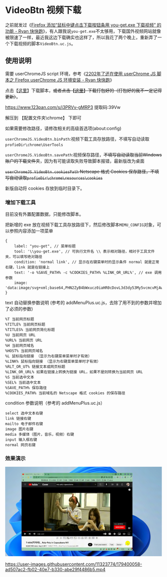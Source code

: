 # VideoBtn 视频下载

之前就发过《[Firefox 添加“鼠标中键点击下载按钮条用 you-get.exe 下载视频” 的功能 - Ryan 快快跑](https://kkp.disk.st/firefox-adds-the-function-of-middle-click-the-download-button-bar-and-download-video-with-yougetexe.html)》，有人跟我说`you-get.exe`不太够用，下载国外视频网站就像被限速了一样，最近我这边下载确实也这样了，所以我花了两个晚上，重新弄了一个下载视频的脚本`VideoBtn.uc.js`。

## 使用说明

需要 userChromeJS script 环境，参考《[2202年了还在使用 userChrome JS 脚本之 Firefox userChrome JS 环境安装 - Ryan 快快跑](https://blog.iplayloli.com/in-2202-it-is-still-installed-in-firefox-userchromejs-environment-using-userchromejs-script.html)》

点击【[这里](VideoBtn.uc.js)】下载脚本，~~或者点击【[这里](VideoBtn.zip)】下载打包好的（打包好的我不一定记得更新）~~。

https://www.123pan.com/s/i3PRVv-gMRP3 提取码:39Vw

解压到 【配置文件夹\chrome】 下即可

如果需要修改路径，请修改相关的高级首选项(about:config)

`userChromeJS.VideoBtn.binPath`:视频下载工具存放路径，不填写自动读取`profieDir\chrome\UserTools`

`userChromeJS.VideoBtn.savePath`:视频保存路径，~~不填写自动读取当前Windows账户的下载文件夹~~，因为有可能读取失败导致脚本报错，最新版改为桌面

~~`userChromeJS.VideoBtn.cookiesPath` Netscape 格式 Cookies 保存路径，不填写自动读取`profieDir\chrome\resources\cookies`~~

新版自动将 cookies 存放到临时目录下。

### 增加下载工具

目前没有外置配置数据，只能修改脚本。

把新增的 exe 放在视频下载工具存放路径下，然后修改脚本`MEMU_CONFIG`对象，可以参照内容添加一项菜单

```
{
    label: "you-get", // 菜单标题 
    tool: '\\you-get.exe', // 可执行文件名 \\ 表示相对路径，相对于工具文件夹，可以填写绝对路径
    condition: 'normal link', // 显示在右键菜单时的显示条件 normal 就是正常右键，link 就是在链接上
    text: '-o %SAVE_PATH% -c %COOKIES_PATH% %LINK_OR_URL%', // exe 调用参数
    image: 'data:image/svg+xml;base64,PHN2ZyB4bWxucz0iaHR0cDovL3d3dy53My5vcmcvMjAwMC9zdmciIHZpZXdCb3g9IjAgMCAyNCAyNCIgd2lkdGg9IjE2IiBoZWlnaHQ9IjE2IiBmaWxsPSJncmVlbiI+PHBhdGggZmlsbD0ibm9uZSIgZD0iTTAgMGgyNHYyNEgweiIvPjxwYXRoIGQ9Ik0xNyA5LjJsNS4yMTMtMy42NWEuNS41IDAgMCAxIC43ODcuNDF2MTIuMDhhLjUuNSAwIDAgMS0uNzg3LjQxTDE3IDE0LjhWMTlhMSAxIDAgMCAxLTEgMUgyYTEgMSAwIDAgMS0xLTFWNWExIDEgMCAwIDEgMS0xaDE0YTEgMSAwIDAgMSAxIDF2NC4yem0wIDMuMTU5bDQgMi44VjguODRsLTQgMi44di43MTh6TTMgNnYxMmgxMlY2SDN6bTIgMmgydjJINVY4eiIvPjwvc3ZnPg=='
}
```

text 自动替换参数说明 (参考的 addMenuPlus.uc.js，去除了用不到的参数并增加了必须的参数)

```
%T 当前网页标题
%TITLE% 当前网页标题
%TITLES% 当前网页简化标题
%U 当前网页 URL
%URL% 当前网页 URL
%H 当前网页域名
%HOST% 当前网页域名
%L 鼠标指向链接 （显示为右键菜单菜单时才有效）
%LINK% 鼠标指向链接 （显示为右键菜单菜单时才有效）
%RLT_OR_UT% 链接文本或网页标题
%LINK_OR_URL% 如果在链接上转换为链接 URL，如果不是则转换为当前网页 URL
%S 当前选中文本
%SEL% 当前选中文本
%SAVE_PATH% 保存路径
%COOKIES_PATH% 当前域名的 Netscape 格式 cookies 的保存路径
```

condition 参数说明（参考的 addMenuPlus.uc.js）

```
select 选中文本右键
link 链接右键
mailto 电子邮件右键
image 图片右键
media 多媒体（图片，音乐，视频）右键
input 输入框右键
normal 网页右键
```

### 效果演示

![VideoBtn_Preview.gif](VideoBtn_Preview.gif)


https://user-images.githubusercontent.com/11323774/179400058-ad507ac2-fb02-40e7-b330-abe29f4486b5.mp4

